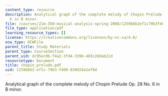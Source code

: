 ```yaml
---
content_type: resource
description: Analytical graph of the complete melody of Chopin Prelude Op. 28 No.
  6 in B minor.
file: /courses/21m-350-musical-analysis-spring-2008/1259b6b2ef1c79b3f460839d24a1ef8d_chopin_prelude.pdf
file_type: application/pdf
learning_resource_types: []
license: https://creativecommons.org/licenses/by-nc-sa/4.0/
ocw_type: OCWFile
parent_title: Study Materials
parent_type: CourseSection
parent_uid: dc95ec9b-f4a2-3fd4-339b-403c28dab21d
resourcetype: Document
title: chopin_prelude.pdf
uid: 1259b6b2-ef1c-79b3-f460-839d24a1ef8d
---
```

Analytical graph of the complete melody of Chopin Prelude Op. 28 No. 6 in B minor.